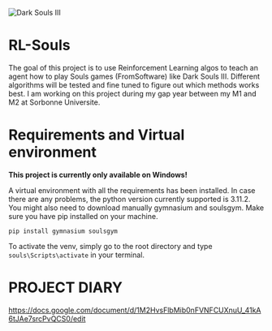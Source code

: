 ![Dark Souls III](https://static.bandainamcoent.eu/high/dark-souls/dark-souls-3/00-page-setup/ds3_game-thumbnail.jpg)
# RL-Souls
The goal of this project is to use Reinforcement Learning algos to teach an agent how to play Souls games (FromSoftware) like Dark Souls III. 
Different algorithms will be tested and fine tuned to figure out which methods works best.
I am working on this project during my gap year between my M1 and M2 at Sorbonne Universite.

# Requirements and Virtual environment
**This project is currently only available on Windows!**

A virtual environment with all the requirements has been installed. In case there are any problems, the python version currently supported is 3.11.2.
You might also need to download manually gymnasium and soulsgym. Make sure you have pip installed on your machine.

`pip install gymnasium soulsgym`

To activate the venv, simply go to the root directory and type `souls\Scripts\activate` in your terminal.

# PROJECT DIARY
https://docs.google.com/document/d/1M2HvsFlbMib0nFVNFCUXnuU_41kA6tJAe7srcPvQCS0/edit